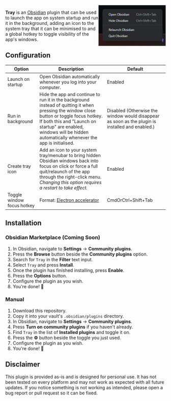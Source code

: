 <img alt="" src="tray.png" align="right"  height="128px">

**Tray** is an [Obsidian](https://obsidian.md/) plugin that can be used to launch the app
on system startup and run it in the background, adding an icon to the system tray that it
can be minimised to and a global hotkey to toggle visibility of the app's windows.

## Configuration

| Option                     | Description                                                                                                                                                                                                                                                        | Default                                                                                         |
| -------------------------- | ------------------------------------------------------------------------------------------------------------------------------------------------------------------------------------------------------------------------------------------------------------------ | ----------------------------------------------------------------------------------------------- |
| Launch on startup          | Open Obsidian automatically whenever you log into your computer.                                                                                                                                                                                                   | Enabled                                                                                         |
| Run in background          | Hide the app and continue to run it in the background instead of quitting it when pressing the window close button or toggle focus hotkey. If both this and "Launch on startup" are enabled, windows will be hidden automatically whenever the app is initialised. | Disabled (Otherwise the window would disappear as soon as the plugin is installed and enabled.) |
| Create tray icon           | Add an icon to your system tray/menubar to bring hidden Obsidian windows back into focus on click or force a full quit/relaunch of the app through the right-click menu. _Changing this option requires a restart to take effect._                                 | Enabled                                                                                         |
| Toggle window focus hotkey | Format: [Electron accelerator](https://www.electronjs.org/docs/latest/api/accelerator)                                                                                                                                                                             | CmdOrCtrl+Shift+Tab                                                                             |

## Installation

### Obsidian Marketplace (Coming Soon)

1. In Obsidian, navigate to **Settings** → **Community plugins**.
2. Press the **Browse** button beside the **Community plugins** option.
3. Search for `Tray` in the **Filter** text input.
4. Select `Tray` and press **Install**.
5. Once the plugin has finished installing, press **Enable**.
6. Press the **Options** button.
7. Configure the plugin as you wish.
8. You're done! 🎉

### Manual

1. Download this repository.
2. Copy it into your vault's `.obsidian/plugins` directory.
3. In Obsidian, navigate to **Settings** → **Community plugins**.
4. Press **Turn on community plugins** if you haven't already.
5. Find `Tray` in the list of **Installed plugins** and toggle it on.
6. Press the **⚙️** button beside the toggle you just used.
7. Configure the plugin as you wish.
8. You're done! 🎉

## Disclaimer

This plugin is provided as-is and is designed for personal use. It has not
been tested on every platform and may not work as expected with all future updates.
If you notice something is not working as intended, please open a bug report or
pull request so it can be fixed.
